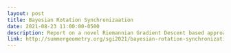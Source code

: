 ```yaml
---
layout: post
title: Bayesian Rotation Synchronizaation
date: 2021-08-23 11:00:00-0500
description: Report on a novel Riemannian Gradient Descent based approach for Bayesian Rotation Synchronization. 
link: http://summergeometry.org/sgi2021/bayesian-rotation-synchronization/
---
```

